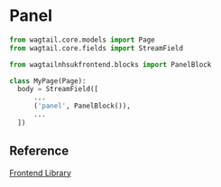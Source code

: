 # Panel

```py
from wagtail.core.models import Page
from wagtail.core.fields import StreamField

from wagtailnhsukfrontend.blocks import PanelBlock

class MyPage(Page):
  body = StreamField([
      ...
      ('panel', PanelBlock()),
      ...
  ])
```

## Reference

[Frontend Library](https://github.com/nhsuk/nhsuk-frontend/tree/master/packages/components/panel)
